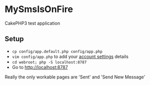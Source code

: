 # MySmsIsOnFire

CakePHP3 test application

## Setup

* `cp config/app.default.php config/app.php`
* `vim config/app.php` to add your [account settings](https://www.twilio.com/user/account/settings) details
* `cd webroot; php -S localhost:8787`
* Go to [http://localhost:8787](http://localhost:8787)


Really the only workable pages are 'Sent' and 'Send New Message'
